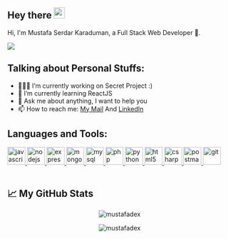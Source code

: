 ## Hey there <img src="https://media.giphy.com/media/hvRJCLFzcasrR4ia7z/giphy.gif" width="25px">

 Hi, I'm Mustafa Serdar Karaduman, a Full Stack Web Developer 🚀.

![](https://visitor-badge.glitch.me/badge?page_id=mustafadex)
## **Talking about Personal Stuffs:**

- 👨🏽‍💻 I’m currently working on Secret Project :)
- 🌱 I’m currently learning ReactJS 
- 💬 Ask me about anything, I want to help you
- 📫 How to reach me: [My Mail](mailto:mustafaserdarkaraduman@hotmail.com) And [LinkedIn](https://www.linkedin.com/in/mustafa-serdar-karaduman-6b3805189/)


## **Languages and Tools:**  

<a href="https://developer.mozilla.org/en-US/docs/Web/JavaScript" target="_blank"> <img src="https://devicons.github.io/devicon/devicon.git/icons/javascript/javascript-original.svg" alt="javascript" width="40" height="40"/> </a>
<a href="https://nodejs.org" target="_blank"> <img src="https://devicons.github.io/devicon/devicon.git/icons/nodejs/nodejs-original-wordmark.svg" alt="nodejs" width="40" height="40"/> </a>
<a href="https://expressjs.com" target="_blank"> <img src="https://devicons.github.io/devicon/devicon.git/icons/express/express-original-wordmark.svg" alt="express" width="40" height="40"/> </a>
<a href="https://www.mongodb.com/" target="_blank"> <img src="https://devicons.github.io/devicon/devicon.git/icons/mongodb/mongodb-original-wordmark.svg" alt="mongodb" width="40" height="40"/> </a>
<a href="https://www.mysql.com/" target="_blank"> <img src="https://devicons.github.io/devicon/devicon.git/icons/mysql/mysql-original-wordmark.svg" alt="mysql" width="40" height="40"/> </a>
<a href="https://www.php.net" target="_blank"> <img src="https://devicons.github.io/devicon/devicon.git/icons/php/php-original.svg" alt="php" width="40" height="40"/> </a>
<a href="https://www.python.org" target="_blank"> <img src="https://devicons.github.io/devicon/devicon.git/icons/python/python-original.svg" alt="python" width="40" height="40"/> </a>
<a href="https://www.w3.org/html/" target="_blank"> <img src="https://devicons.github.io/devicon/devicon.git/icons/html5/html5-original-wordmark.svg" alt="html5" width="40" height="40"/> </a>
<a href="https://www.w3schools.com/cs/" target="_blank"> <img src="https://devicons.github.io/devicon/devicon.git/icons/csharp/csharp-original.svg" alt="csharp" width="40" height="40"/> </a>
<a href="https://postman.com" target="_blank"> <img src="https://www.vectorlogo.zone/logos/getpostman/getpostman-icon.svg" alt="postman" width="40" height="40"/> </a>
<a href="https://git-scm.com/" target="_blank"> <img src="https://www.vectorlogo.zone/logos/git-scm/git-scm-icon.svg" alt="git" width="40" height="40"/> </a>
</br>
</br>
## 📈 My GitHub Stats

<p align="center"> <img src="https://github-readme-stats.vercel.app/api?username=mustafadex&show_icons=true&theme=gotham" alt="mustafadex" />
<p align="center"> <img src="https://github-readme-stats.vercel.app/api/top-langs/?username=Mustafadex&theme=gotham" alt="mustafadex" />




